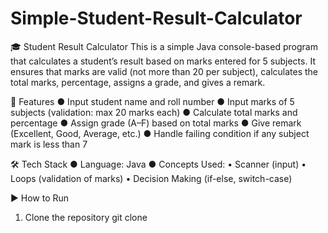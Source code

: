 # Simple-Student-Result-Calculator
🎓 Student Result Calculator
      This is a simple Java console-based program that calculates a student’s result based on       marks entered for 5 subjects.
      It ensures that marks are valid (not more than 20 per subject), calculates the total marks, percentage, assigns a grade, and gives a remark.

🚀 Features
● Input student name and roll number
● Input marks of 5 subjects (validation: max 20 marks each)
● Calculate total marks and percentage
● Assign grade (A–F) based on total marks
● Give remark (Excellent, Good, Average, etc.)
● Handle failing condition if any subject mark is less than 7

🛠️ Tech Stack
● Language: Java
● Concepts Used:
       • Scanner (input)
       • Loops (validation of marks)
       • Decision Making (if-else, switch-case)

▶️ How to Run
1. Clone the repository
        git clone 
       
